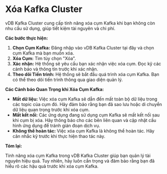 # Xóa Kafka Cluster

vDB Kafka Cluster cung cấp tính năng xóa cụm Kafka khi bạn không còn nhu cầu sử dụng, giúp tiết kiệm tài nguyên và chi phí.

**Các bước thực hiện:**

1. **Chọn Cụm Kafka:** Đăng nhập vào vDB Kafka Cluster tại đây và chọn cụm Kafka mà bạn muốn xóa.
2. **Xóa Cụm:** Tìm tùy chọn "Xóa".
3. **Xác nhận:** Hệ thống sẽ yêu cầu bạn xác nhận việc xóa cụm. Đọc kỹ các cảnh báo và thông tin trước khi xác nhận.
4. **Theo dõi Tiến trình:** Hệ thống sẽ bắt đầu quá trình xóa cụm Kafka. Bạn có thể theo dõi tiến trình thông qua giao diện quản lý.

**Các Cảnh báo Quan Trọng khi Xóa Cụm Kafka:**

* **Mất dữ liệu:** Việc xóa cụm Kafka sẽ dẫn đến mất toàn bộ dữ liệu trong các topic của cụm đó. Hãy đảm bảo rằng bạn đã sao lưu hoặc di chuyển dữ liệu quan trọng trước khi xóa cụm.
* **Mất kết nối:** Các ứng dụng đang sử dụng cụm Kafka sẽ mất kết nối sau khi cụm bị xóa. Hãy thông báo cho các bên liên quan và cập nhật cấu hình ứng dụng để tránh gián đoạn dịch vụ.
* **Không thể hoàn tác:** Việc xóa cụm Kafka là không thể hoàn tác. Hãy cân nhắc kỹ trước khi thực hiện thao tác này.

**Tóm lại:**

Tính năng xóa cụm Kafka trong vDB Kafka Cluster giúp bạn quản lý tài nguyên hiệu quả. Tuy nhiên, hãy luôn cẩn trọng và đảm bảo rằng bạn đã hiểu rõ các hậu quả trước khi xóa cụm Kafka.
